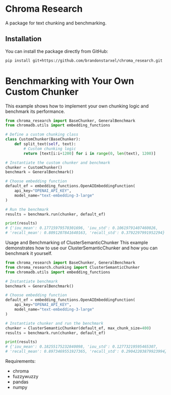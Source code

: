 # Chroma Research

A package for text chunking and benchmarking.

## Installation

You can install the package directly from GitHub:

```bash
pip install git+https://github.com/brandonstarxel/chroma_research.git
```


# Benchmarking with Your Own Custom Chunker
This example shows how to implement your own chunking logic and benchmark its performance.
```python
from chroma_research import BaseChunker, GeneralBenchmark
from chromadb.utils import embedding_functions

# Define a custom chunking class
class CustomChunker(BaseChunker):
    def split_text(self, text):
        # Custom chunking logic
        return [text[i:i+1200] for i in range(0, len(text), 1200)]

# Instantiate the custom chunker and benchmark
chunker = CustomChunker()
benchmark = GeneralBenchmark()

# Choose embedding function
default_ef = embedding_functions.OpenAIEmbeddingFunction(
    api_key="OPENAI_API_KEY",
    model_name="text-embedding-3-large"
)

# Run the benchmark
results = benchmark.run(chunker, default_ef)

print(results)
# {'iou_mean': 0.17715979570301696, 'iou_std': 0.10619791407460026, 
# 'recall_mean': 0.8091207841640163, 'recall_std': 0.3792297991952294}
```

Usage and Benchmarking of ClusterSemanticChunker
This example demonstrates how to use our ClusterSemanticChunker and how you can benchmark it yourself.
```python
from chroma_research import BaseChunker, GeneralBenchmark
from chroma_research.chunking import ClusterSemanticChunker
from chromadb.utils import embedding_functions

# Instantiate benchmark
benchmark = GeneralBenchmark()

# Choose embedding function
default_ef = embedding_functions.OpenAIEmbeddingFunction(
    api_key="OPENAI_API_KEY",
    model_name="text-embedding-3-large"
)

# Instantiate chunker and run the benchmark
chunker = ClusterSemanticChunker(default_ef, max_chunk_size=400)
results = benchmark.run(chunker, default_ef)

print(results)
# {'iou_mean': 0.18255175232840098, 'iou_std': 0.12773219595465307, 
# 'recall_mean': 0.8973469551927365, 'recall_std': 0.29042203879923994}
```

Requirements:
- chroma
- fuzzywuzzy
- pandas
- numpy
